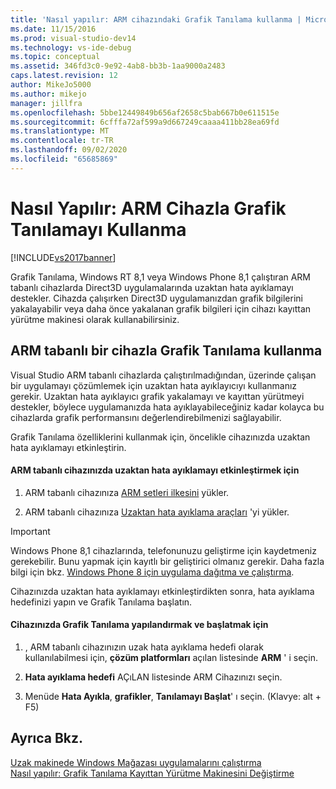 ```yaml
---
title: 'Nasıl yapılır: ARM cihazındaki Grafik Tanılama kullanma | Microsoft Docs'
ms.date: 11/15/2016
ms.prod: visual-studio-dev14
ms.technology: vs-ide-debug
ms.topic: conceptual
ms.assetid: 346fd3c0-9e92-4ab8-bb3b-1aa9000a2483
caps.latest.revision: 12
author: MikeJo5000
ms.author: mikejo
manager: jillfra
ms.openlocfilehash: 5bbe12449849b656af2658c5bab667b0e611515e
ms.sourcegitcommit: 6cfffa72af599a9d667249caaaa411bb28ea69fd
ms.translationtype: MT
ms.contentlocale: tr-TR
ms.lasthandoff: 09/02/2020
ms.locfileid: "65685869"
---
```

# <a name="how-to-use-graphics-diagnostics-with-an-arm-device"></a>Nasıl Yapılır: ARM Cihazla Grafik Tanılamayı Kullanma
[!INCLUDE[vs2017banner](../includes/vs2017banner.md)]

Grafik Tanılama, Windows RT 8,1 veya Windows Phone 8,1 çalıştıran ARM tabanlı cihazlarda Direct3D uygulamalarında uzaktan hata ayıklamayı destekler. Cihazda çalışırken Direct3D uygulamanızdan grafik bilgilerini yakalayabilir veya daha önce yakalanan grafik bilgileri için cihazı kayıttan yürütme makinesi olarak kullanabilirsiniz.  
  
## <a name="using-graphics-diagnostics-with-an-arm-based-device"></a>ARM tabanlı bir cihazla Grafik Tanılama kullanma  
 Visual Studio ARM tabanlı cihazlarda çalıştırılmadığından, üzerinde çalışan bir uygulamayı çözümlemek için uzaktan hata ayıklayıcıyı kullanmanız gerekir. Uzaktan hata ayıklayıcı grafik yakalamayı ve kayıttan yürütmeyi destekler, böylece uygulamanızda hata ayıklayabileceğiniz kadar kolayca bu cihazlarda grafik performansını değerlendirebilmenizi sağlayabilir.  
  
 Grafik Tanılama özelliklerini kullanmak için, öncelikle cihazınızda uzaktan hata ayıklamayı etkinleştirin.  
  
#### <a name="to-enable-remote-debugging-on-your-arm-based-device"></a>ARM tabanlı cihazınızda uzaktan hata ayıklamayı etkinleştirmek için  
  
1. ARM tabanlı cihazınıza [ARM setleri ilkesini](https://msdn.microsoft.com/windows/desktop/dn469188) yükler.  
  
2. ARM tabanlı cihazınıza [Uzaktan hata ayıklama araçları](https://my.visualstudio.com/Downloads?q=remote%20tools%20visual%20studio%202015) 'yi yükler.  
  
> [!IMPORTANT]
> Windows Phone 8,1 cihazlarında, telefonunuzu geliştirme için kaydetmeniz gerekebilir. Bunu yapmak için kayıtlı bir geliştirici olmanız gerekir. Daha fazla bilgi için bkz. [Windows Phone 8 için uygulama dağıtma ve çalıştırma](https://msdn.microsoft.com/library/windowsphone/develop/ff402565.aspx).  
  
 Cihazınızda uzaktan hata ayıklamayı etkinleştirdikten sonra, hata ayıklama hedefinizi yapın ve Grafik Tanılama başlatın.  
  
#### <a name="to-configure-and-start-graphics-diagnostics-on-your-device"></a>Cihazınızda Grafik Tanılama yapılandırmak ve başlatmak için  
  
1. , ARM tabanlı cihazınızın uzak hata ayıklama hedefi olarak kullanılabilmesi için, **çözüm platformları** açılan listesinde **ARM** ' i seçin.  
  
2. **Hata ayıklama hedefi** AÇıLAN listesinde ARM Cihazınızı seçin.  
  
3. Menüde **Hata Ayıkla**, **grafikler**, **Tanılamayı Başlat**' ı seçin. (Klavye: alt + F5)  
  
## <a name="see-also"></a>Ayrıca Bkz.  
 [Uzak makinede Windows Mağazası uygulamalarını çalıştırma](../debugger/run-windows-store-apps-on-a-remote-machine.md)   
 [Nasıl yapılır: Grafik Tanılama Kayıttan Yürütme Makinesini Değiştirme](../debugger/how-to-change-the-graphics-diagnostics-playback-machine.md)
